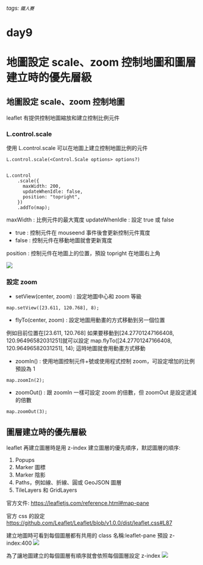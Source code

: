 ###### tags: `鐵人賽`

# day9

# 地圖設定 scale、zoom 控制地圖和圖層建立時的優先層級

## 地圖設定 scale、zoom 控制地圖

leaflet 有提供控制地圖縮放和建立控制比例元件

### L.control.scale

使用 L.control.scale 可以在地圖上建立控制地圖比例的元件

    L.control.scale(<Control.Scale options> options?)

```javascript!

L.control
    .scale({
      maxWidth: 200,
      updateWhenIdle: false,
      position: "topright",
    })
    .addTo(map);

```

maxWidth : 比例元件的最大寬度
updateWhenIdle : 設定 true 或 false

- true : 控制元件在 mouseend 事件後會更新控制元件寬度
- false : 控制元件在移動地圖就會更新寬度

position : 控制元件在地圖上的位置，預設 topright 在地圖右上角

![](https://i.imgur.com/BZxSVAa.png)

### 設定 zoom

- setView(center, zoom) : 設定地圖中心和 zoom 等級

```javascript!
map.setView([23.611, 120.768], 8);
```

- flyTo(center, zoom) : 設定地圖用動畫的方式移動到另一個位置

例如目前位置在[23.611, 120.768]
如果要移動到[24.27701247166408, 120.96496582031251]就可以設定 map.flyTo([24.27701247166408, 120.96496582031251], 14);
這時地圖就會用動畫方式移動

- zoomIn() : 使用地圖控制元件+號或使用程式控制 zoom，可設定增加的比例預設為 1

```javascript!
map.zoomIn(2);
```

- zoomOut() : 跟 zoomIn 一樣可設定 zoom 的倍數，但 zoomOut 是設定遞減的倍數

```javascript!
map.zoomOut(3);
```

## 圖層建立時的優先層級

leaflet 再建立圖層時是用 z-index 建立圖層的優先順序，默認圖層的順序:

1. Popups
2. Marker 圖標
3. Marker 陰影
4. Paths，例如線、折線、圓或 GeoJSON 圖層
5. TileLayers 和 GridLayers

官方文件: https://leafletjs.com/reference.html#map-pane

官方 css 的設定 https://github.com/Leaflet/Leaflet/blob/v1.0.0/dist/leaflet.css#L87

建立地圖時可看到每個圖層都有共用的 class 名稱:leaflet-pane 預設 z-index:400
![](https://i.imgur.com/JsSJxh6.png)

為了讓地圖建立的每個圖層有順序就會依照每個圖層設定 z-index
![](https://i.imgur.com/InEJrpC.png)
